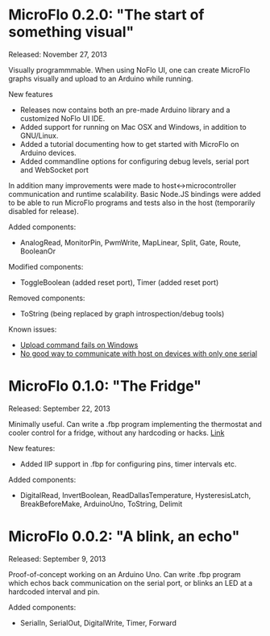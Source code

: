 MicroFlo 0.2.0: "The start of something visual"
===============================
Released: November 27, 2013

Visually programmmable. When using NoFlo UI, one can create MicroFlo graphs visually
and upload to an Arduino while running.

New features
* Releases now contains both an pre-made Arduino library and a customized NoFlo UI IDE.
* Added support for running on Mac OSX and Windows, in addition to GNU/Linux.
* Added a tutorial documenting how to get started with MicroFlo on Arduino devices.
* Added commandline options for configuring debug levels, serial port and WebSocket port

In addition many improvements were made to host<->microcontroller communication and runtime scalability.
Basic Node.JS bindings were added to be able to run MicroFlo programs and tests also in the host
(temporarily disabled for release).

Added components:
* AnalogRead, MonitorPin, PwmWrite, MapLinear, Split, Gate, Route, BooleanOr

Modified components:
* ToggleBoolean (added reset port), Timer (added reset port)

Removed components:
* ToString (being replaced by graph introspection/debug tools)

Known issues:
* [Upload command fails on Windows](https://github.com/jonnor/microflo/issues/14)
* [No good way to communicate with host on devices with only one serial](https://github.com/jonnor/microflo/issues/15)

MicroFlo 0.1.0: "The Fridge"
==========================
Released: September 22, 2013

Minimally useful. Can write a .fbp program implementing the thermostat and
cooler control for a fridge, without any hardcoding or hacks.
[Link](http://www.jonnor.com/2013/09/microflo-0-1-0-and-an-arduino-powered-fridge)

New features:
* Added IIP support in .fbp for configuring pins, timer intervals etc.

Added components:
* DigitalRead, InvertBoolean, ReadDallasTemperature, HysteresisLatch,
BreakBeforeMake, ArduinoUno, ToString, Delimit

MicroFlo 0.0.2: "A blink, an echo"
=========================
Released: September 9, 2013

Proof-of-concept working on an Arduino Uno. Can write .fbp program which
echos back communication on the serial port, or blinks an LED at a hardcoded interval and pin.

Added components:
* SerialIn, SerialOut, DigitalWrite, Timer, Forward
